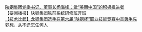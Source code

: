   
[陕钢集团党委书记、董事长杨海峰：做“美丽中国”的积极推进者](http://www.dianyue.me/archives/781/4tttn2zt1605c7os/)  
[【要闻播报】陕钢集团铁前系统研修班开班](http://www.dianyue.me/archives/349/uvka2e05o4fjwk3v/)  
[【技术比武】龙钢集团选手在第六届“陕钢杯”职业技能竞赛中奋勇争先](http://www.dianyue.me/archives/438/x7q1rfs2l37gg8m6/)  
[梦想，从不遗忘任何人](http://www.dianyue.me/archives/943/5sto1zjmlw96hvbr/)